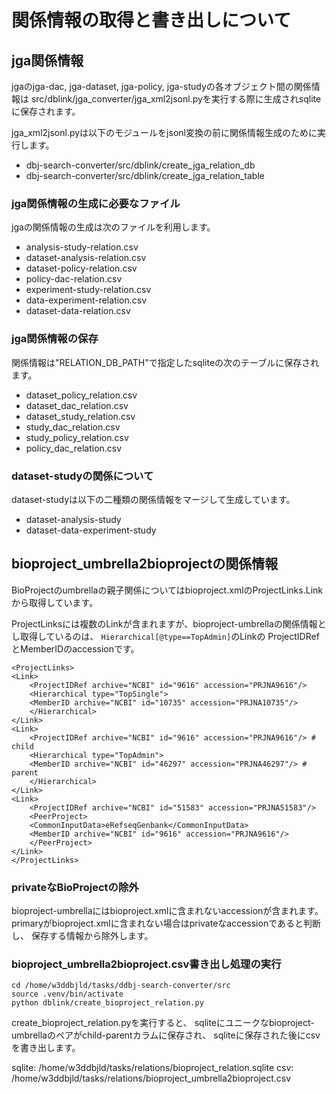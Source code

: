 # 関係情報の取得と書き出しについて

## jga関係情報

jgaのjga-dac, jga-dataset, jga-policy, jga-studyの各オブジェクト間の関係情報は
src/dblink/jga_converter/jga_xml2jsonl.pyを実行する際に生成されsqliteに保存されます。

jga_xml2jsonl.pyは以下のモジュールをjsonl変換の前に関係情報生成のために実行します。

- dbj-search-converter/src/dblink/create_jga_relation_db
- dbj-search-converter/src/dblink/create_jga_relation_table


### jga関係情報の生成に必要なファイル

jgaの関係情報の生成は次のファイルを利用します。

- analysis-study-relation.csv
- dataset-analysis-relation.csv
- dataset-policy-relation.csv
- policy-dac-relation.csv
- experiment-study-relation.csv
- data-experiment-relation.csv
- dataset-data-relation.csv

### jga関係情報の保存

関係情報は"RELATION_DB_PATH"で指定したsqliteの次のテーブルに保存されます。

- dataset_policy_relation.csv
- dataset_dac_relation.csv
- dataset_study_relation.csv
- study_dac_relation.csv
- study_policy_relation.csv
- policy_dac_relation.csv

### dataset-studyの関係について

dataset-studyは以下の二種類の関係情報をマージして生成しています。
- dataset-analysis-study
- dataset-data-experiment-study


## bioproject_umbrella2bioprojectの関係情報

BioProjectのumbrellaの親子関係についてはbioproject.xmlのProjectLinks.Linkから取得しています。

ProjectLinksには複数のLinkが含まれますが、bioproject-umbrellaの関係情報とし取得しているのは、
```Hierarchical[@type==TopAdmin]```のLinkの
ProjectIDRefとMemberIDのaccessionです。

```
<ProjectLinks>
<Link>
    <ProjectIDRef archive="NCBI" id="9616" accession="PRJNA9616"/>
    <Hierarchical type="TopSingle">
    <MemberID archive="NCBI" id="10735" accession="PRJNA10735"/>
    </Hierarchical>
</Link>
<Link>
    <ProjectIDRef archive="NCBI" id="9616" accession="PRJNA9616"/> # child
    <Hierarchical type="TopAdmin">
    <MemberID archive="NCBI" id="46297" accession="PRJNA46297"/> # parent
    </Hierarchical>
</Link>
<Link>
    <ProjectIDRef archive="NCBI" id="51583" accession="PRJNA51583"/>
    <PeerProject>
    <CommonInputData>eRefseqGenbank</CommonInputData>
    <MemberID archive="NCBI" id="9616" accession="PRJNA9616"/>
    </PeerProject>
</Link>
</ProjectLinks>
```

### privateなBioProjectの除外

bioproject-umbrellaにはbioproject.xmlに含まれないaccessionが含まれます。
primaryがbioproject.xmlに含まれない場合はprivateなaccessionであると判断し、
保存する情報から除外します。


### bioproject_umbrella2bioproject.csv書き出し処理の実行

```
cd /home/w3ddbjld/tasks/ddbj-search-converter/src
source .venv/bin/activate
python dblink/create_bioproject_relation.py
```

create_bioproject_relation.pyを実行すると、
sqliteにユニークなbioproject-umbrellaのペアがchild-parentカラムに保存され、
sqliteに保存された後にcsvを書き出します。

sqlite: /home/w3ddbjld/tasks/relations/bioproject_relation.sqlite
csv: /home/w3ddbjld/tasks/relations/bioproject_umbrella2bioproject.csv


